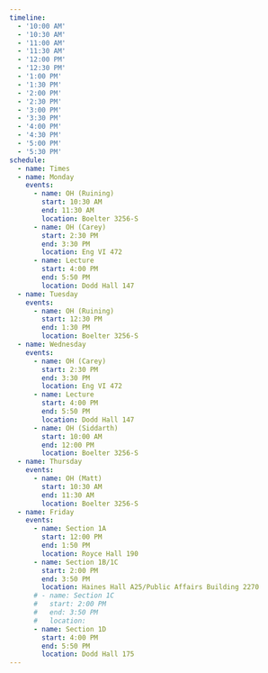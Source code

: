 ```yaml
---
timeline:
  - '10:00 AM'
  - '10:30 AM'
  - '11:00 AM'
  - '11:30 AM'
  - '12:00 PM'
  - '12:30 PM'
  - '1:00 PM'
  - '1:30 PM'
  - '2:00 PM'
  - '2:30 PM'
  - '3:00 PM'
  - '3:30 PM'
  - '4:00 PM'
  - '4:30 PM'
  - '5:00 PM'
  - '5:30 PM'
schedule:
  - name: Times
  - name: Monday
    events:
      - name: OH (Ruining)
        start: 10:30 AM
        end: 11:30 AM
        location: Boelter 3256-S
      - name: OH (Carey)
        start: 2:30 PM
        end: 3:30 PM
        location: Eng VI 472
      - name: Lecture
        start: 4:00 PM
        end: 5:50 PM
        location: Dodd Hall 147
  - name: Tuesday
    events:
      - name: OH (Ruining)
        start: 12:30 PM
        end: 1:30 PM
        location: Boelter 3256-S
  - name: Wednesday
    events:
      - name: OH (Carey)
        start: 2:30 PM
        end: 3:30 PM
        location: Eng VI 472
      - name: Lecture
        start: 4:00 PM
        end: 5:50 PM
        location: Dodd Hall 147
      - name: OH (Siddarth)
        start: 10:00 AM
        end: 12:00 PM
        location: Boelter 3256-S
  - name: Thursday
    events:
      - name: OH (Matt)
        start: 10:30 AM
        end: 11:30 AM
        location: Boelter 3256-S
  - name: Friday
    events:
      - name: Section 1A
        start: 12:00 PM
        end: 1:50 PM
        location: Royce Hall 190
      - name: Section 1B/1C
        start: 2:00 PM
        end: 3:50 PM
        location: Haines Hall A25/Public Affairs Building 2270
      # - name: Section 1C
      #   start: 2:00 PM
      #   end: 3:50 PM
      #   location: 
      - name: Section 1D
        start: 4:00 PM
        end: 5:50 PM
        location: Dodd Hall 175
---
```

